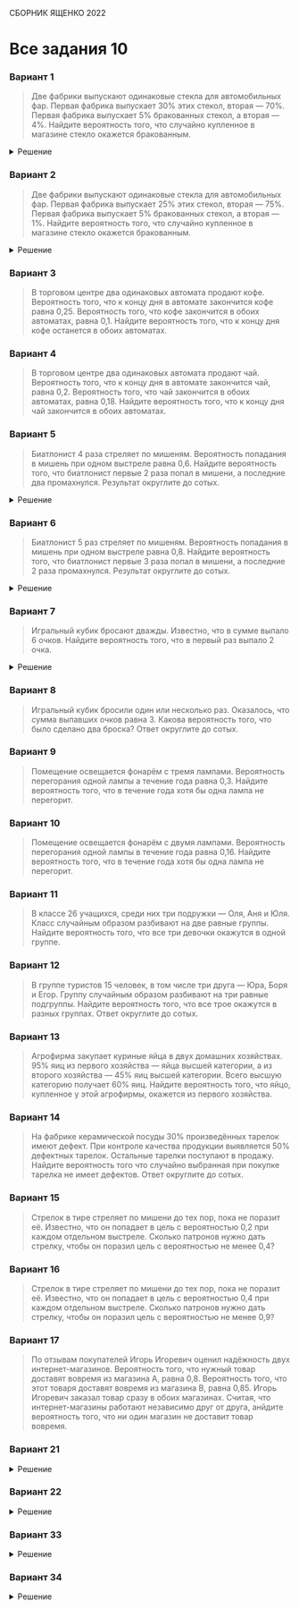 <span class="space" onclick="loadURL('math//ege//2022//yashchenko//README')">СБОРНИК ЯЩЕНКО 2022</span>
# Все задания 10

### Вариант 1
> Две фабрики выпускают одинаковые стекла для автомобильных фар. Первая фабрика выпускает 30% этих стекол, вторая — 70%. Первая фабрика выпускает 5% бракованных стекол, а вторая — 4%. Найдите вероятность того, что случайно купленное в магазине стекло окажется бракованным.

<details><summary>Решение</summary>
<img src="https://raw.githubusercontent.com/BlueRect/egelib-content/main/img/yashchenko_01_10.jpg">
<b>Ответ:</b> 0,043.
</details>


### Вариант 2
> Две фабрики выпускают одинаковые стекла для автомобильных фар. Первая фабрика выпускает 25% этих стекол, вторая — 75%. Первая фабрика выпускает 5% бракованных стекол, а вторая — 1%. Найдите вероятность того, что случайно купленное в магазине стекло окажется бракованным.
<details><summary>Решение</summary>
<img src="https://raw.githubusercontent.com/BlueRect/egelib-content/main/img/Document%2028_132.jpg">
<b>Ответ:</b> 0,02.
</details>

### Вариант 3
> В торговом центре два одинаковых автомата продают кофе. Вероятность того, что к концу дня в автомате закончится кофе равна 0,25. Вероятность того, что кофе закончится в обоих автоматах, равна 0,1. Найдите вероятность того, что к концу дня кофе останется в обоих автоматах.

### Вариант 4
> В торговом центре два одинаковых автомата продают чай. Вероятность того, что к концу дня в автомате закончится чай, равна 0,2. Вероятность того, что чай закончится в обоих автоматах, равна 0,18. Найдите вероятность того, что к концу дня чай закончится в обоих автоматах.

### Вариант 5
> Биатлонист 4 раза стреляет по мишеням. Вероятность попадания в мишень при одном выстреле равна 0,6. Найдите вероятность того, что биатлонист первые 2 раза попал в мишени, а последние два промахнулся. Результат округлите до сотых.
<details><summary>Решение</summary>
<img src="https://raw.githubusercontent.com/BlueRect/egelib-content/main/img/Document%2028_133.jpg">
<b>Ответ:</b> 0,06.
</details>

### Вариант 6
> Биатлонист 5 раз стреляет по мишеням. Вероятность попадания в мишень при одном выстреле равна 0,8. Найдите вероятность того, что биатлонист первые 3 раза попал в мишени, а последние 2 раза промахнулся. Результат округлите до сотых.
<details><summary>Решение</summary>
<img src="https://raw.githubusercontent.com/BlueRect/egelib-content/main/img/Document%2028_134.jpg">
<b>Ответ:</b> 0,02.
</details>

### Вариант 7
> Игральный кубик бросают дважды. Известно, что в сумме выпало 6 очков. Найдите вероятность того, что в первый раз выпало 2 очка.
<details><summary>Решение</summary>
<img src="https://raw.githubusercontent.com/BlueRect/egelib-content/main/img/Document%2028_136.jpg">
<b>Ответ:</b> 0,2.
</details>

### Вариант 8
> Игральный кубик бросили один или несколько раз. Оказалось, что сумма выпавших очков равна 3. Какова вероятность того, что было сделано два броска? Ответ округлите до сотых.

### Вариант 9
> Помещение освещается фонарём с тремя лампами. Вероятность перегорания одной лампы а течение года равна 0,3. Найдите вероятность того, что в течение года хотя бы одна лампа не перегорит.

### Вариант 10
> Помещение освещается фонарём с двумя лампами. Вероятность перегорания одной лампы в течение года равна 0,16. Найдите вероятность того, что в течение года хотя бы одна лампа не перегорит.

### Вариант 11
> В классе 26 учащихся, среди них три подружки — Оля, Аня и Юля. Класс случайным образом разбивают на две равные группы. Найдите вероятность того, что все три девочки окажутся в одной группе.

### Вариант 12
> В группе туристов 15 человек, в том числе три друга — Юра, Боря и Егор. Группу случайным образом разбивают на три равные подгруппы. Найдите вероятность того, что все трое окажутся в разных группах. Ответ округлите до сотых.

### Вариант 13
> Агрофирма закупает куриные яйца в двух домашних хозяйствах. 95% яиц из первого хозяйства — яйца высшей категории, а из второго хозяйства — 45% яиц высшей категории. Всего высшую категорию получает 60% яиц. Найдите вероятность того, что яйцо, купленное у этой агрофирмы, окажется из первого хозяйства.

### Вариант 14
> На фабрике керамической посуды 30% произведённых тарелок имеют дефект. При контроле качества продукции выявляется 50% дефектных тарелок. Остальные тарелки поступают в продажу. Найдите вероятность того что случайно выбранная при покупке тарелка не имеет дефектов. Ответ округлите до сотых.

### Вариант 15
> Стрелок в тире стреляет по мишени до тех пор, пока не поразит её. Известно, что он попадает в цель с вероятностью 0,2 при каждом отдельном выстреле. Сколько патронов нужно дать стрелку, чтобы он поразил цель с вероятностью не менее 0,4?

### Вариант 16
> Стрелок в тире стреляет по мишени до тех пор, пока не поразит её. Известно, что он попадает в цель с вероятностью 0,4 при каждом отдельном выстреле. Сколько патронов нужно дать стрелку, чтобы он поразил цель с вероятностью не менее 0,9?

### Вариант 17
> По отзывам покупателей Игорь Игоревич оценил надёжность двух интернет-магазинов. Вероятность того, что нужный товар доставят вовремя из магазина А, равна 0,8. Вероятность того, что этот товаря доставят вовремя из магазина В, равна 0,85. Игорь Игоревич заказал товар сразу в обоих магазинах. Считая, что интернет-магазины работают независимо друг от друга, анйдите вероятность того, что ни один магазин не доставит товар вовремя.

### Вариант 21
<details><summary>Решение</summary>
<img src="https://raw.githubusercontent.com/BlueRect/egelib-content/main/img/Document%2028_362.jpg">
<b>Ответ:</b> 0,2.
</details>

### Вариант 22
<details><summary>Решение</summary>
<img src="https://raw.githubusercontent.com/BlueRect/egelib-content/main/img/Document%2028_365.jpg">
<b>Ответ:</b> 0,15.
</details>

### Вариант 33
<details><summary>Решение</summary>
<img src="https://raw.githubusercontent.com/BlueRect/egelib-content/main/img/Document%2028_344.jpg">
<b>Ответ:</b> 0,24.
</details>

### Вариант 34
<details><summary>Решение</summary>
<img src="https://raw.githubusercontent.com/BlueRect/egelib-content/main/img/Document%2028_318.jpg">
<b>Ответ:</b> 0,4.
</details>
